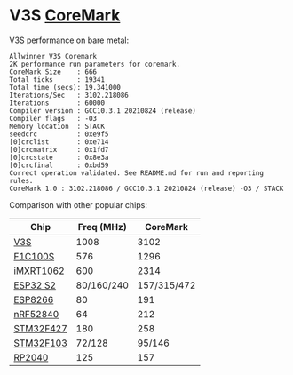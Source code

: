 # V3S [CoreMark](https://www.eembc.org/coremark/)

V3S performance on bare metal:
```
Allwinner V3S Coremark
2K performance run parameters for coremark.
CoreMark Size    : 666
Total ticks      : 19341
Total time (secs): 19.341000
Iterations/Sec   : 3102.218086
Iterations       : 60000
Compiler version : GCC10.3.1 20210824 (release)
Compiler flags   : -O3
Memory location  : STACK
seedcrc          : 0xe9f5
[0]crclist       : 0xe714
[0]crcmatrix     : 0x1fd7
[0]crcstate      : 0x8e3a
[0]crcfinal      : 0xbd59
Correct operation validated. See README.md for run and reporting rules.
CoreMark 1.0 : 3102.218086 / GCC10.3.1 20210824 (release) -O3 / STACK
```
Comparison with other popular chips:

| Chip                                                                     | Freq (MHz) | CoreMark    |
|--------------------------------------------------------------------------|------------|-------------|
| [V3S](./)                                                                | 1008       | 3102        |
| [F1C100S](https://github.com/minilogic/f1c_nonos/tree/main/src/coremark) | 576        | 1296        |
| [iMXRT1062](https://www.pjrc.com/store/teensy40_pins.html)               | 600        | 2314        |
| [ESP32 S2](https://github.com/ochrin/coremark)                           | 80/160/240 | 157/315/472 |
| [ESP8266](https://github.com/ochrin/coremark)                            | 80         | 191         |
| [nRF52840](https://infocenter.nordicsemi.com/pdf/nRF52840_PS_v1.1.pdf)   | 64         | 212         |
| [STM32F427](https://github.com/hacklabos/CoremarkPlatform)               | 180        | 258         |
| [STM32F103](https://github.com/hacklabos/CoremarkPlatform)               | 72/128     | 95/146      |
| [RP2040](https://github.com/nickfox-taterli/pico-coremark)               | 125        | 157         |
